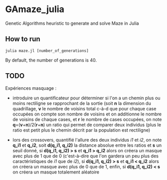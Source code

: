 # GAmaze_julia
Genetic Algorithms heuristic to generate and solve Maze in Julia

## How to run
```
julia maze.jl [number_of_generations]
```
By default, the number of generations is 40.

## TODO
Expériences masquage :
 * introduire un quantificateur pour déterminer si l'on a
   un chemin plus ou moins rectiligne se rapprochant de la sortie
   (soit **n** la dimension du quadrillage, **v** le nombre de voisins total c-à-d
   que pour chaque case occupées on compte son nombre de voisins et on additionne
   le nombre de voisins de chaque cases, et **r** le nombre de cases occupées,
   on note **q**=(**v**+**n**)/2(**r**+**n**) un ratio qui permet de comparer deux individus (plus
   le ratio est petit plus le chemin décrit par la population est rectiligne)

 * lors des crossovers, quantifié l'allure des deux individus _i1_ et _i2_, on note
   **q_i1** et **q_i2**, soit **d(q_i1, q_i2)** la distance absolue entre les ratios et **s** un
   seuil donné, si **d(q_i1, q_i2) > s** et **q_i1 > q_i2** alors on créera un masque avec
   plus de 1 que de 0 (c'est-à-dire que l'on gardera un peu plus des
   caractéristiques de _i1_ que de _i2_), si **d(q_i1, q_i2) > s** et **q_i1 < q_i2** alors
   on créera un masque avec plus de 0 que de 1, enfin, si **d(q_i1, q_i2) < s** on
   créera un masque totalement aléatoire
